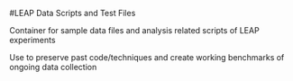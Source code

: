 #LEAP Data Scripts and Test Files

Container for sample data files and analysis related scripts of LEAP experiments

Use to preserve past code/techniques and create working benchmarks of ongoing data collection
